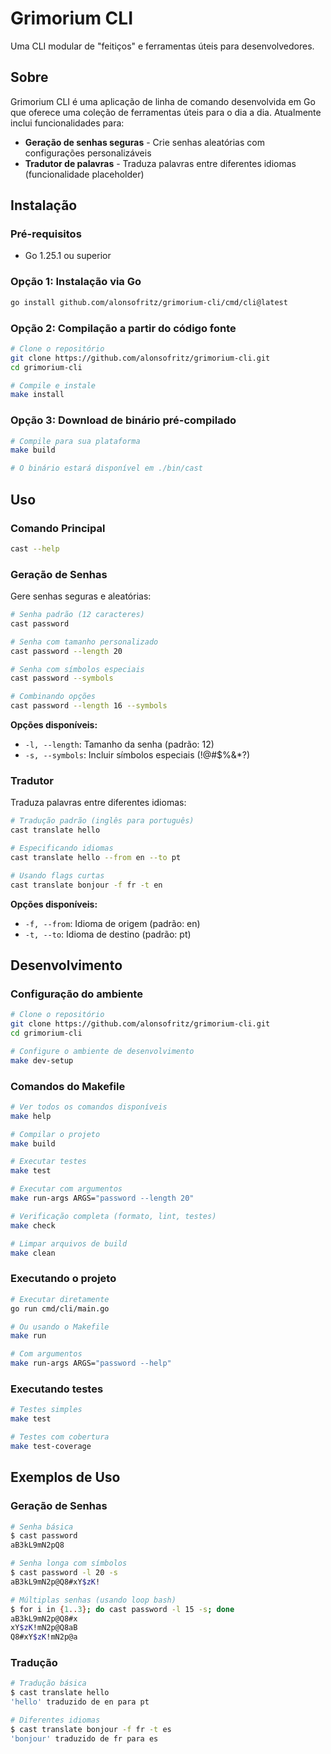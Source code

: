# Grimorium CLI

Uma CLI modular de "feitiços" e ferramentas úteis para desenvolvedores.

## Sobre

Grimorium CLI é uma aplicação de linha de comando desenvolvida em Go que oferece uma coleção de ferramentas úteis para o dia a dia. Atualmente inclui funcionalidades para:

- **Geração de senhas seguras** - Crie senhas aleatórias com configurações personalizáveis
- **Tradutor de palavras** - Traduza palavras entre diferentes idiomas (funcionalidade placeholder)

## Instalação

### Pré-requisitos

- Go 1.25.1 ou superior

### Opção 1: Instalação via Go

```bash
go install github.com/alonsofritz/grimorium-cli/cmd/cli@latest
```

### Opção 2: Compilação a partir do código fonte

```bash
# Clone o repositório
git clone https://github.com/alonsofritz/grimorium-cli.git
cd grimorium-cli

# Compile e instale
make install
```

### Opção 3: Download de binário pré-compilado

```bash
# Compile para sua plataforma
make build

# O binário estará disponível em ./bin/cast
```

## Uso

### Comando Principal

```bash
cast --help
```

### Geração de Senhas

Gere senhas seguras e aleatórias:

```bash
# Senha padrão (12 caracteres)
cast password

# Senha com tamanho personalizado
cast password --length 20

# Senha com símbolos especiais
cast password --symbols

# Combinando opções
cast password --length 16 --symbols
```

**Opções disponíveis:**
- `-l, --length`: Tamanho da senha (padrão: 12)
- `-s, --symbols`: Incluir símbolos especiais (!@#$%&*?)

### Tradutor

Traduza palavras entre diferentes idiomas:

```bash
# Tradução padrão (inglês para português)
cast translate hello

# Especificando idiomas
cast translate hello --from en --to pt

# Usando flags curtas
cast translate bonjour -f fr -t en
```

**Opções disponíveis:**
- `-f, --from`: Idioma de origem (padrão: en)
- `-t, --to`: Idioma de destino (padrão: pt)

## Desenvolvimento

### Configuração do ambiente

```bash
# Clone o repositório
git clone https://github.com/alonsofritz/grimorium-cli.git
cd grimorium-cli

# Configure o ambiente de desenvolvimento
make dev-setup
```

### Comandos do Makefile

```bash
# Ver todos os comandos disponíveis
make help

# Compilar o projeto
make build

# Executar testes
make test

# Executar com argumentos
make run-args ARGS="password --length 20"

# Verificação completa (formato, lint, testes)
make check

# Limpar arquivos de build
make clean
```

### Executando o projeto

```bash
# Executar diretamente
go run cmd/cli/main.go

# Ou usando o Makefile
make run

# Com argumentos
make run-args ARGS="password --help"
```

### Executando testes

```bash
# Testes simples
make test

# Testes com cobertura
make test-coverage
```

## Exemplos de Uso

### Geração de Senhas

```bash
# Senha básica
$ cast password
aB3kL9mN2pQ8

# Senha longa com símbolos
$ cast password -l 20 -s
aB3kL9mN2p@Q8#xY$zK!

# Múltiplas senhas (usando loop bash)
$ for i in {1..3}; do cast password -l 15 -s; done
aB3kL9mN2p@Q8#x
xY$zK!mN2p@Q8aB
Q8#xY$zK!mN2p@a
```

### Tradução

```bash
# Tradução básica
$ cast translate hello
'hello' traduzido de en para pt

# Diferentes idiomas
$ cast translate bonjour -f fr -t es
'bonjour' traduzido de fr para es
```
